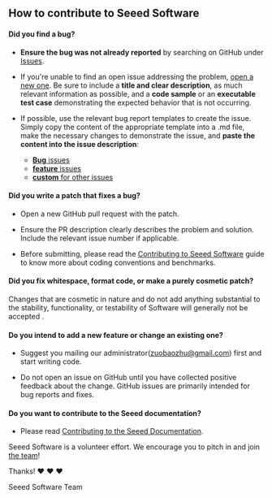 ## How to contribute to Seeed Software

#### **Did you find a bug?**

* **Ensure the bug was not already reported** by searching on GitHub under [Issues](https://github.com/Seeed-Studio/Seeed_Arduino_CAN/issues).

* If you're unable to find an open issue addressing the problem, [open a new one](https://github.com/Seeed-Studio/Seeed_Arduino_CAN/issues/new). Be sure to include a **title and clear description**, as much relevant information as possible, and a **code sample** or an **executable test case** demonstrating the expected behavior that is not occurring.

* If possible, use the relevant bug report templates to create the issue. Simply copy the content of the appropriate template into a .md file, make the necessary changes to demonstrate the issue, and **paste the content into the issue description**:
  * [**Bug** issues](https://github.com/Seeed-Studio/Seeed_Arduino_CAN/blob/master/.github/ISSUE_TEMPLATE/bug_report.md)
  * [**feature** issues](https://github.com/Seeed-Studio/Seeed_Arduino_CAN/blob/master/.github/ISSUE_TEMPLATE/feature_request.md)
  * [**custom** for other issues](https://github.com/Seeed-Studio/Seeed_Arduino_CAN/blob/master/.github/ISSUE_TEMPLATE/custom.md)


#### **Did you write a patch that fixes a bug?**

* Open a new GitHub pull request with the patch.

* Ensure the PR description clearly describes the problem and solution. Include the relevant issue number if applicable.

* Before submitting, please read the [Contributing to Seeed Software](https://github.com/Seeed-Studio/Seeed_Arduino_CAN/blob/master/CONTRIBUTING.md) guide to know more about coding conventions and benchmarks.

#### **Did you fix whitespace, format code, or make a purely cosmetic patch?**

Changes that are cosmetic in nature and do not add anything substantial to the stability, functionality, or testability of Software will generally not be accepted .
#### **Do you intend to add a new feature or change an existing one?**

* Suggest  you mailing our administrator(zuobaozhu@gmail.com) first and start writing code.

* Do not open an issue on GitHub until you have collected positive feedback about the change. GitHub issues are primarily intended for bug reports and fixes.


#### **Do you want to contribute to the Seeed documentation?**

* Please read [Contributing to the Seeed Documentation](https://github.com/Seeed-Studio/wiki-documents/blob/master/README.md).

Seeed Software is a volunteer effort. We encourage you to pitch in and join [the team](https://github.com/Seeed-Studio)!

Thanks! :heart: :heart: :heart:

Seeed Software Team
